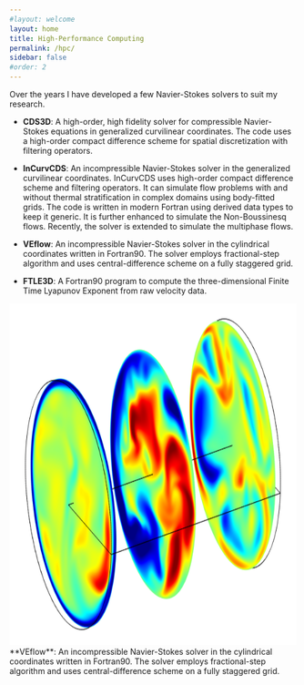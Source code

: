```yaml
---
#layout: welcome
layout: home
title: High-Performance Computing
permalink: /hpc/
sidebar: false
#order: 2
---
```


Over the years I have developed a few Navier-Stokes solvers to suit my research.
<br/>
- **CDS3D**: A high-order, high fidelity solver for compressible Navier-Stokes equations in generalized curvilinear coordinates. The code uses a high-order compact difference scheme for spatial discretization with filtering operators.


- **InCurvCDS**: An incompressible Navier-Stokes solver in the generalized curvilinear coordinates. InCurvCDS uses high-order compact difference scheme and filtering operators. It can simulate flow problems with and without thermal stratification in complex domains using body-fitted grids. The code is written in modern Fortran using derived data types to keep it generic. It is further enhanced to simulate the Non-Boussinesq flows. Recently, the solver is extended to simulate the multiphase flows.


- **VEflow**: An incompressible Navier-Stokes solver in the cylindrical coordinates written in Fortran90. The solver employs fractional-step algorithm and uses central-difference scheme on a fully staggered grid.


- **FTLE3D**: A Fortran90 program to compute the three-dimensional Finite Time Lyapunov Exponent from raw velocity data.

<div class="row">
  <div class="col-md-8" markdown="1">
    <!-- ![Alt Text](../img/folder/blah.jpg) -->
    <img height="600px" class="center-block" src="assets/img/VEflow.png">
  </div>
  <div class="col-md-4" markdown="1">
    **VEflow**: An incompressible Navier-Stokes solver in the cylindrical coordinates written in Fortran90. The solver employs fractional-step algorithm and uses central-difference scheme on a fully staggered grid.
  </div>
</div>
